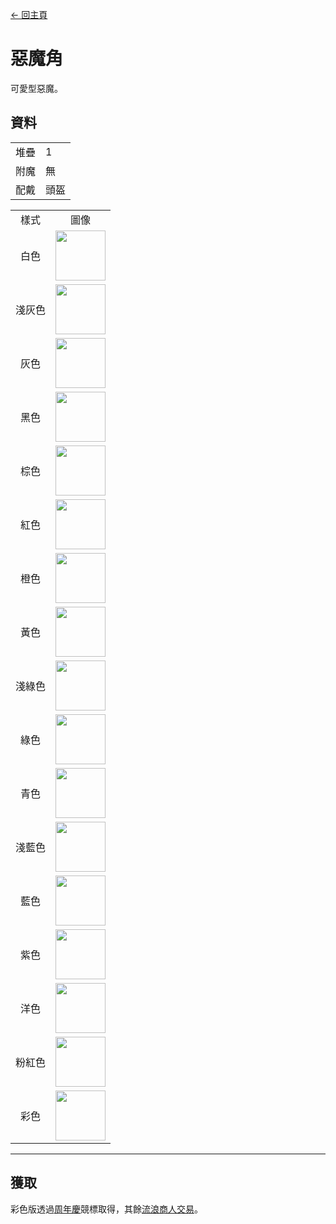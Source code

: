 [← 回主頁](../)
# 惡魔角
可愛型惡魔。

## 資料
<table>
    <tr><td align="end">堆疊</td><td>1</td></tr>
    <tr><td align="end">附魔</td><td>無</td></tr>
    <tr><td align="end">配戴</td><td>頭盔</td></tr>
</table>
<table>
    <tr><td align="center">樣式</td><td align="center">圖像</td></tr>
    <tr><td align="center">白色</td><td><img src="https://i.imgur.com/O3solOY.png" height="80"/></td></tr>
    <tr><td align="center">淺灰色</td><td><img src="https://i.imgur.com/DNw0yf3.png" height="80"/></td></tr>
    <tr><td align="center">灰色</td><td><img src="https://i.imgur.com/Mb184zW.png" height="80"/></td></tr>
    <tr><td align="center">黑色</td><td><img src="https://i.imgur.com/ijTVIVt.png" height="80"/></td></tr>
    <tr><td align="center">棕色</td><td><img src="https://i.imgur.com/QE3GdiQ.png" height="80"/></td></tr>
    <tr><td align="center">紅色</td><td><img src="https://i.imgur.com/Szv1Wls.png" height="80"/></td></tr>
    <tr><td align="center">橙色</td><td><img src="https://i.imgur.com/wnHKv32.png" height="80"/></td></tr>
    <tr><td align="center">黃色</td><td><img src="https://i.imgur.com/n33qPj9.png" height="80"/></td></tr>
    <tr><td align="center">淺綠色</td><td><img src="https://i.imgur.com/uS4JjAF.png" height="80"/></td></tr>
    <tr><td align="center">綠色</td><td><img src="https://i.imgur.com/ZWh5OeV.png" height="80"/></td></tr>
    <tr><td align="center">青色</td><td><img src="https://i.imgur.com/87FhIRe.png" height="80"/></td></tr>
    <tr><td align="center">淺藍色</td><td><img src="https://i.imgur.com/KuD5reA.png" height="80"/></td></tr>
    <tr><td align="center">藍色</td><td><img src="https://i.imgur.com/OILB39b.png" height="80"/></td></tr>
    <tr><td align="center">紫色</td><td><img src="https://i.imgur.com/App8Vkx.png" height="80"/></td></tr>
    <tr><td align="center">洋色</td><td><img src="https://i.imgur.com/WExUqf5.png" height="80"/></td></tr>
    <tr><td align="center">粉紅色</td><td><img src="https://i.imgur.com/AhfJlsv.png" height="80"/></td></tr>
    <tr><td align="center">彩色</td><td><img src="https://i.imgur.com/EgOXfxK.gif" height="80"/></td></tr>
</table>

---

## 獲取
彩色版透過[周年慶](../feature/anniversary.md)競標取得，其餘[流浪商人交易](../feature/enhanced_wandering_trader.md)。